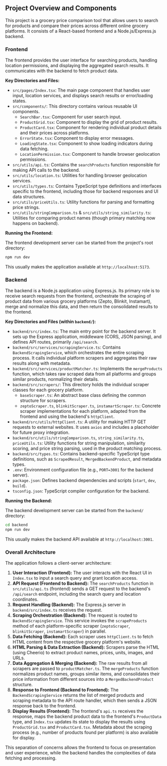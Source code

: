 ## Project Overview and Components

This project is a grocery price comparison tool that allows users to search for products and compare their prices across different online grocery platforms. It consists of a React-based frontend and a Node.js/Express.js backend.

### Frontend

The frontend provides the user interface for searching products, handling location permissions, and displaying the aggregated search results. It communicates with the backend to fetch product data.

**Key Directories and Files:**

*   `src/pages/Index.tsx`: The main page component that handles user input, location services, and displays search results or error/loading states.
*   `src/components/`: This directory contains various reusable UI components.
    *   `SearchBar.tsx`: Component for user search input.
    *   `ProductGrid.tsx`: Component to display the grid of product results.
    *   `ProductCard.tsx`: Component for rendering individual product details and their prices across platforms.
    *   `ErrorState.tsx`: Component to display error messages.
    *   `LoadingState.tsx`: Component to show loading indicators during data fetching.
    *   `LocationPermission.tsx`: Component to handle browser geolocation permissions.
*   `src/utils/api.ts`: Contains the `searchProducts` function responsible for making API calls to the backend.
*   `src/utils/location.ts`: Utilities for handling browser geolocation services.
*   `src/utils/types.ts`: Contains TypeScript type definitions and interfaces specific to the frontend, including those for backend responses and UI data structures.
*   `src/utils/priceUtils.ts`: Utility functions for parsing and formatting price strings.
*   `src/utils/stringComparison.ts` & `src/utils/string_similarity.ts`: Utilities for comparing product names (though primary matching now happens on backend).

**Running the Frontend:**

The frontend development server can be started from the project's root directory:
```sh
npm run dev
```
This usually makes the application available at `http://localhost:5173`.

### Backend

The backend is a Node.js application using Express.js. Its primary role is to receive search requests from the frontend, orchestrate the scraping of product data from various grocery platforms (Zepto, Blinkit, Instamart), merge and normalize this data, and then return the consolidated results to the frontend.

**Key Directories and Files (within `backend/`):**

*   `backend/src/index.ts`: The main entry point for the backend server. It sets up the Express application, middleware (CORS, JSON parsing), and defines API routes, primarily `/api/search`.
*   `backend/src/services/scrapingService.ts`: Contains `BackendScrapingService`, which orchestrates the entire scraping process. It calls individual platform scrapers and aggregates their raw results along with metadata.
*   `backend/src/services/productMatcher.ts`: Implements the `mergeProducts` function, which takes raw scraped data from all platforms and groups similar products, normalizing their details.
*   `backend/src/scrapers/`: This directory holds the individual scraper classes for each grocery platform.
    *   `baseScraper.ts`: An abstract base class defining the common structure for scrapers.
    *   `zeptoScraper.ts`, `blinkitScraper.ts`, `instamartScraper.ts`: Concrete scraper implementations for each platform, adapted from the frontend and using the backend's `httpClient`.
*   `backend/src/utils/httpClient.ts`: A utility for making HTTP GET requests to external websites. It uses `axios` and includes a placeholder for future proxy integration.
*   `backend/src/utils/stringComparison.ts`, `string_similarity.ts`, `priceUtils.ts`: Utility functions for string manipulation, similarity scoring, and price string parsing, used in the product matching process.
*   `backend/src/types.ts`: Contains backend-specific TypeScript type definitions, such as `ScrapedResult`, `MergedBackendProduct`, and metadata types.
*   `.env`: Environment configuration file (e.g., `PORT=3001` for the backend server).
*   `package.json`: Defines backend dependencies and scripts (`start`, `dev`, `build`).
*   `tsconfig.json`: TypeScript compiler configuration for the backend.

**Running the Backend:**

The backend development server can be started from the `backend/` directory:
```sh
cd backend
npm run dev
```
This usually makes the backend API available at `http://localhost:3001`.

### Overall Architecture

The application follows a client-server architecture:

1.  **User Interaction (Frontend):** The user interacts with the React UI in `Index.tsx` to input a search query and grant location access.
2.  **API Request (Frontend to Backend):** The `searchProducts` function in `src/utils/api.ts` (frontend) sends a GET request to the backend's `/api/search` endpoint, including the search query and location coordinates.
3.  **Request Handling (Backend):** The Express.js server in `backend/src/index.ts` receives the request.
4.  **Scraping Orchestration (Backend):** The request is routed to `BackendScrapingService`. This service invokes the `scrapeProducts` method of each platform-specific scraper (`zeptoScraper`, `blinkitScraper`, `instamartScraper`) in parallel.
5.  **Data Fetching (Backend):** Each scraper uses `httpClient.ts` to fetch HTML content from the respective grocery platform's website.
6.  **HTML Parsing & Data Extraction (Backend):** Scrapers parse the HTML (using Cheerio) to extract product names, prices, units, images, and URLs.
7.  **Data Aggregation & Merging (Backend):** The raw results from all scrapers are passed to `productMatcher.ts`. The `mergeProducts` function normalizes product names, groups similar items, and consolidates their price information from different sources into a `MergedBackendProduct` structure.
8.  **Response to Frontend (Backend to Frontend):** The `BackendScrapingService` returns the list of merged products and scraping metadata to the API route handler, which then sends a JSON response back to the frontend.
9.  **Display Results (Frontend):** The frontend's `api.ts` receives the response, maps the backend product data to the frontend's `ProductData` type, and `Index.tsx` updates its state to display the results using `ProductGrid.tsx` and `ProductCard.tsx`. Metadata about the scraping process (e.g., number of products found per platform) is also available for display.

This separation of concerns allows the frontend to focus on presentation and user experience, while the backend handles the complexities of data fetching and processing.
```
